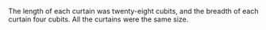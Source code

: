 The length of each curtain was twenty-eight cubits, and the breadth of each curtain four cubits. All the curtains were the same size.

